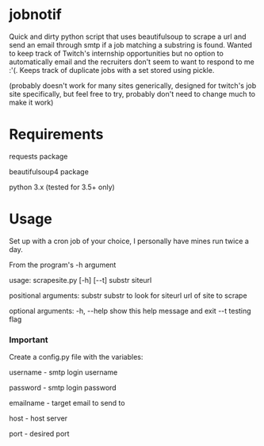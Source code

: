 # jobnotif
Quick and dirty python script that uses beautifulsoup to scrape a url and send an email through smtp if a job matching a substring is found.
Wanted to keep track of Twitch's internship opportunities but no option to automatically email and the recruiters don't seem to want to respond to me :'(.
Keeps track of duplicate jobs with a set stored using pickle.

(probably doesn't work for many sites generically, designed for twitch's job site specifically, but feel free to try, probably don't need to change much to make it work)

# Requirements
requests package

beautifulsoup4 package

python 3.x (tested for 3.5+ only)

# Usage
Set up with a cron job of your choice, I personally have mines run twice a day.

From the program's -h argument

usage: scrapesite.py [-h] [--t] substr siteurl

positional arguments:
  substr      substr to look for
  siteurl     url of site to scrape

optional arguments:
  -h, --help  show this help message and exit
  --t         testing flag

### Important
Create a config.py file with the variables:

username - smtp login username

password - smtp login password

emailname - target email to send to

host - host server

port - desired port


